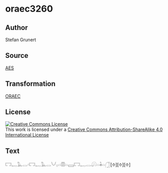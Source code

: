 # oraec3260

## Author

Stefan Grunert

## Source

[AES](https://github.com/simondschweitzer/aes)

## Transformation

[ORAEC](https://oraec.github.io/)

## License

<a rel="license" href="http://creativecommons.org/licenses/by-sa/4.0/"><img alt="Creative Commons License" style="border-width:0" src="https://i.creativecommons.org/l/by-sa/4.0/88x31.png" /></a><br />This work is licensed under a <a rel="license" href="http://creativecommons.org/licenses/by-sa/4.0/">Creative Commons Attribution-ShareAlike 4.0 International License</a>

## Text

𓉐𓉻𓅓𓂋𓎆𓉐𓉻𓅓𓂋𓄋𓊪𓏏𓏃𓏏𓈙𓉐𓉻𓂋𓋨𓏏𓇓𓏏𓃂[⯑][⯑][⯑]<br>
